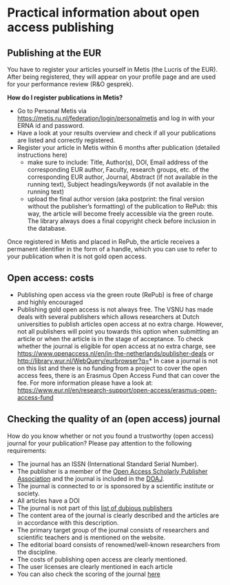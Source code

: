 # Practical information about open access publishing

## Publishing at the EUR
You have to register your articles yourself in Metis (the Lucris of the EUR). After being registered, they will appear on your profile page and are used for your performance review (R&O gesprek). 

**How do I register publications in Metis?**

- Go to Personal Metis via https://metis.ru.nl/federation/login/personalmetis and log in with your ERNA id and password.
- Have a look at your results overview and check if all your publications are listed and correctly registered.
- Register your article in Metis within 6 months after publication (detailed instructions here)
  - make sure to include: Title, Author(s), DOI, Email address of the corresponding EUR author, Faculty, research groups, etc. of the corresponding EUR author, Journal, Abstract (if not available in the running text), Subject headings/keywords (if not available in the running text)
  - upload the final author version (aka postprint: the final version without the publisher’s formatting) of the publication to RePub: this way, the article will become freely accessible via the green route. The library always does a final copyright check before inclusion in the database.

Once registered in Metis and placed in RePub, the article receives a permanent identifier in the form of a handle, which you can use to refer to your publication when it is not gold open access.

## Open access: costs

- Publishing open access via the green route (RePub) is free of charge and highly encouraged
- Publishing gold open access is not always free. The VSNU has made deals with several publishers which allows researchers at Dutch universities to publish articles open access at no extra charge. However, not all publishers will point you towards this option when submitting an article or when the article is in the stage of acceptance. To check whether the journal is eligible for open access at no extra charge, see https://www.openaccess.nl/en/in-the-netherlands/publisher-deals or http://library.wur.nl/WebQuery/eurbrowser?q=* 
In case a journal is not on this list and there is no funding from a project to cover the open access fees, there is an Erasmus Open Access Fund that can cover the fee. For more information please have a look at: https://www.eur.nl/en/research-support/open-access/erasmus-open-access-fund

## Checking the quality of an (open access) journal

How do you know whether or not you found a trustworthy (open access) journal for your publication? Please pay attention to the following requirements:

- The journal has an ISSN (International Standard Serial Number).
- The publisher is a member of the [Open Access Scholarly Publisher Association](https://oaspa.org/) and the journal is included in the [DOAJ](https://doaj.org/).
- The journal is connected to or is sponsored by a scientific institute or society.
- All articles have a DOI
- The journal is not part of this [list of dubious publishers](https://web.archive.org/web/20170112125427/https://scholarlyoa.com/publishers/)
- The content area of the journal is clearly described and the articles are in accordance with this description.
- The primary target group of the journal consists of researchers and scientific teachers and is mentioned on the website.
- The editorial board consists of renowned/well-known researchers from the discipline.
- The costs of publishing open access are clearly mentioned.
- The user licenses are clearly mentioned in each article
- You can also check the scoring of the journal [here](http://www.qoam.eu/journals)


